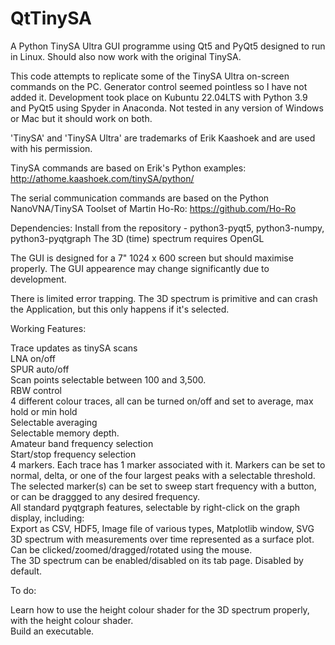 # QtTinySA

A Python TinySA Ultra GUI programme using Qt5 and PyQt5 designed to run in Linux.  Should also now work with the original TinySA.

This code attempts to replicate some of the TinySA Ultra on-screen commands on the PC.  Generator control seemed pointless so I have not added it.
Development took place on Kubuntu 22.04LTS with Python 3.9 and PyQt5 using Spyder in Anaconda.
Not tested in any version of Windows or Mac but it should work on both.

'TinySA' and 'TinySA Ultra' are trademarks of Erik Kaashoek and are used with his permission.

TinySA commands are based on Erik's Python examples:
http://athome.kaashoek.com/tinySA/python/

The serial communication commands are based on the Python NanoVNA/TinySA Toolset of Martin Ho-Ro:
https://github.com/Ho-Ro

Dependencies: Install from the repository - python3-pyqt5, python3-numpy, python3-pyqtgraph
The 3D (time) spectrum requires OpenGL

The GUI is designed for a 7" 1024 x 600 screen but should maximise properly.  The GUI appearence may change significantly due to development.

There is limited error trapping.  The 3D spectrum is primitive and can crash the Application, but this only happens if it's selected.

Working Features:

Trace updates as tinySA scans  
LNA on/off  
SPUR auto/off  
Scan points selectable between 100 and 3,500.  
RBW control  
4 different colour traces, all can be turned on/off and set to average, max hold or min hold  
Selectable averaging  
Selectable memory depth.  
Amateur band frequency selection  
Start/stop frequency selection  
4 markers.  Each trace has 1 marker associated with it. Markers can be set to normal, delta, or one of the four largest peaks
with a selectable threshold.  
The selected marker(s) can be set to sweep start frequency with a button, or can be draggged to any desired frequency.  
All standard pyqtgraph features, selectable by right-click on the graph display, including:  
    Export as CSV, HDF5, Image file of various types, Matplotlib window, SVG  
3D spectrum with measurements over time represented as a surface plot.  Can be clicked/zoomed/dragged/rotated using the mouse.  
The 3D spectrum can be enabled/disabled on its tab page.  Disabled by default.  

To do:  

Learn how to use the height colour shader for the 3D spectrum properly, with the height colour shader.  
Build an executable.
